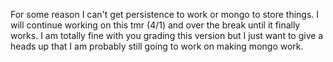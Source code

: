 For some reason I can't get persistence to work or mongo to store things. I will continue working on this tmr (4/1) and over the break until it finally works. I am totally fine with you grading this version but I just want to give a heads up that I am probably still going to work on making mongo work.